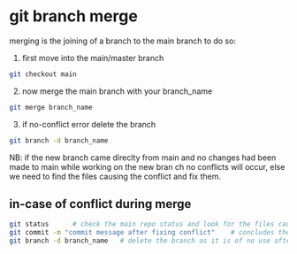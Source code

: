 
# git branch merge
merging is the joining of a branch to the main branch
to do so:

1. first move into the main/master branch
```bash
git checkout main 
``` 
2. now merge the main branch with your branch_name 
```bash
git merge branch_name
```
3. if no-conflict error delete the branch
```bash
git branch -d branch_name
``` 

NB: if the new branch came direclty from main and no changes had been made to main while working on the new bran    ch no conflicts will occur, else we need to find the files causing the conflict and fix them.

## in-case of conflict during merge
```bash
git status      # check the main repo status and look for the files causing conflict
git commit -m "commit message after fixing conflict"    # concludes the merge
git branch -d branch_name   # delete the branch as it is of no use after merging to main
 ```

